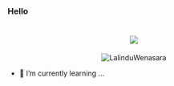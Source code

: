 ### Hello 

<h1 align="center">
  <a href="https://git.io/typing-svg">
    <img src="https://readme-typing-svg.herokuapp.com/?lines=Hello+👋;I+am+Lalindu+Wenasra....;Nice+to+meet+you!&center=true&size=40">
  </a>
</h1>


<p align="center"> <img src="https://github-readme-stats.vercel.app/api?username=LalinduWenasara&show_icons=true&theme=gotham" alt="LalinduWenasara" />









- 🌱 I’m currently learning ...

